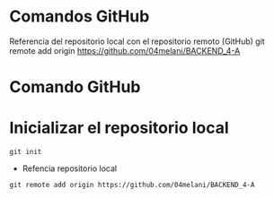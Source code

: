 # Comandos GitHub

Referencia del repositorio local con el repositorio remoto (GitHub)
git remote add origin https://github.com/04melani/BACKEND_4-A

# Comando GitHub

# Inicializar el repositorio local
```
git init
```
- Refencia repositorio local
```
git remote add origin https://github.com/04melani/BACKEND_4-A
```
